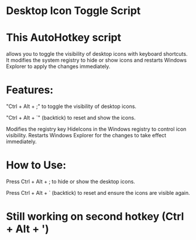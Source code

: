 # Desktop Icon Toggle Script
# This AutoHotkey script
allows you to toggle the visibility of desktop icons with keyboard shortcuts. It modifies the system registry to hide or show icons and restarts Windows Explorer to apply the changes immediately.

# Features:

"Ctrl + Alt + ;"  to toggle the visibility of desktop icons.

"Ctrl + Alt + `"  (backtick) to reset and show the icons.

Modifies the registry key HideIcons in the Windows registry to control icon visibility.
Restarts Windows Explorer for the changes to take effect immediately.
# How to Use:
Press Ctrl + Alt + ; to hide or show the desktop icons.

Press Ctrl + Alt + ` (backtick) to reset and ensure the icons are visible again.

# Still working on second hotkey (Ctrl + Alt + ')



